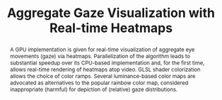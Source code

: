 ---
layout: publication
title: "Aggregate Gaze Visualization with Real-time Heatmaps"
key: 2012_etra_gaze
permalink: /publications/2012_etra_gaze/
type: paper


shortname: gaze
image: 2012_etra_gaze.png

authors:
- Andrew Duchowski
- Margaux Price
- meyer
- Pilar Orero

journal: "Proceedings of the ACM Symposium on Eye Tracking Research & Applications (ETRA)"
year: 2012
note: 

pdf: 2012_etra_gaze.pdf
bibtex:
supplements:


abstract: "
<p>A GPU implementation is given for real-time visualization of aggregate eye movements (gaze) via heatmaps. Parallelization of the algorithm leads to substantial speedup over its CPU-based implementation and, for the first time, allows real-time rendering of heatmaps atop video. GLSL shader colorization allows the choice of color ramps. Several luminance-based color maps are advocated as alternatives to the popular rainbow color map, considered inappropriate (harmful) for depiction of (relative) gaze distributions.</p>"

---